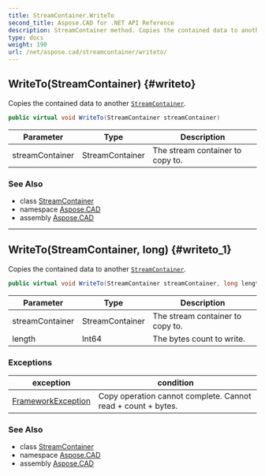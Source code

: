 ```yaml
---
title: StreamContainer.WriteTo
second_title: Aspose.CAD for .NET API Reference
description: StreamContainer method. Copies the contained data to another StreamContainer
type: docs
weight: 190
url: /net/aspose.cad/streamcontainer/writeto/
---
```

## WriteTo(StreamContainer) {#writeto}

Copies the contained data to another [`StreamContainer`](../).

```csharp
public virtual void WriteTo(StreamContainer streamContainer)
```

| Parameter | Type | Description |
| --- | --- | --- |
| streamContainer | StreamContainer | The stream container to copy to. |

### See Also

* class [StreamContainer](../)
* namespace [Aspose.CAD](../../streamcontainer/)
* assembly [Aspose.CAD](../../../)

---

## WriteTo(StreamContainer, long) {#writeto_1}

Copies the contained data to another [`StreamContainer`](../).

```csharp
public virtual void WriteTo(StreamContainer streamContainer, long length)
```

| Parameter | Type | Description |
| --- | --- | --- |
| streamContainer | StreamContainer | The stream container to copy to. |
| length | Int64 | The bytes count to write. |

### Exceptions

| exception | condition |
| --- | --- |
| [FrameworkException](../../../aspose.cad.cadexceptions/frameworkexception/) | Copy operation cannot complete. Cannot read + count + bytes. |

### See Also

* class [StreamContainer](../)
* namespace [Aspose.CAD](../../streamcontainer/)
* assembly [Aspose.CAD](../../../)


